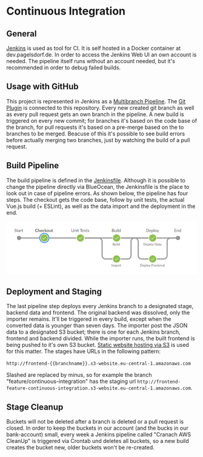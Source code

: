 # Continuous Integration

## General

[Jenkins](https://www.jenkins.io/) is used as tool for CI. It is self hosted in a Docker container at dev.pagelsdorf.de. In order to access the Jenkins Web UI an own account is needed. The pipeline itself runs without an account needed, but it's recommended in order to debug failed builds.

## Usage with GitHub

This project is represented in Jenkins as a [Multibranch Pipeline](https://plugins.jenkins.io/workflow-multibranch/). The [Git Plugin](https://plugins.jenkins.io/git/) is connected to this repository. Every new created git branch as well as every pull request gets an own branch in the pipeline. A new build is triggered on every new commit; for branches it's based on the code base of the branch, for pull requests it's based on a pre-merge based on the to branches to be merged. Beacuse of this it's possible to see build errors before actually merging two branches, just by watching the build of a pull request.

## Build Pipeline
The build pipeline is defined in the [Jenkinsfile](../../Jenkinsfile). Although it is possible to change the pipeline directly via BlueOcean, the Jenkinsfile is the place to look out in case of pipeline errors. As shown below, the pipeline has four steps. The checkout gets the code base, follow by unit tests, the actual Vue.js build (+ ESLint), as well as the data import and the deployment in the end.

![Build Pipeline](pipeline.png)

## Deployment and Staging
The last pipeline step deploys every Jenkins branch to a designated stage, backend data and frontend. The original backend was dissolved, only the importer remains. It'll be triggered in every build, except when the converted data is younger than seven days. The importer post the JSON data to a designated S3 bucket; there is one for each Jenkins branch, frontend and backend divided. While the importer runs, the built frontend is being pushed to it's own S3 bucket. [Static website hosting via S3](https://docs.aws.amazon.com/AmazonS3/latest/dev/WebsiteHosting.html) is used for this matter. The stages have URLs in the following pattern:

`http://frontend-{{branchname}}.s3-website.eu-central-1.amazonaws.com`

Slashed are replaced by minus, so for example the branch "feature/continuous-integration" has the staging url `http://frontend-feature-continuous-integration.s3-website.eu-central-1.amazonaws.com`.

## Stage Cleanup
Buckets will not be deleted after a branch is deleted or a pull request is closed. In order to keep the buckets in our account (and the bucks in our bank-account) small, every week a Jenkins pipeline called "Cranach AWS CleanUp" is triggered via Crontab und deletes all buckets, so a new build creates the bucket new, older buckets won't be re-created.